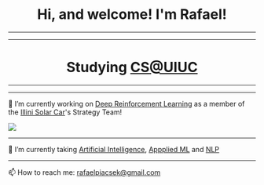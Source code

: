 <h1 align="center"> Hi, and welcome! I'm Rafael! </h1>

<!--
**Rafapia/Rafapia** is a ✨ _special_ ✨ repository because its `README.md` (this file) appears on your GitHub profile.

Here are some ideas to get you started:

- 🔭 I’m currently working on ...
- 🌱 I’m currently learning ...
- 👯 I’m looking to collaborate on ...
- 🤔 I’m looking for help with ...
- 💬 Ask me about ...
- 📫 How to reach me: ...
- 😄 Pronouns: ...
- ⚡ Fun fact: ...
-->

<hr>
<hr>

<h1 align="center"> 
    Studying <a href="https://cs.illinois.edu/">CS@UIUC</a>
</h1>

<hr>
<hr>

🔭 I’m currently working on [Deep Reinforcement Learning](https://github.com/Rafapia/Deep-Reinforcement-Learning-Algorithms-with-PyTorch) as a member of the [Illini Solar Car](https://www.illinisolarcar.com/)'s Strategy Team!

<img src="https://lirp-cdn.multiscreensite.com/ae9fd18b/dms3rep/multi/opt/DSC04463-cd193b44-2880w.jpg">

<hr>

🌱 I’m currently taking [Artificial Intelligence](https://courses.grainger.illinois.edu/ece448/sp2023/index.html), [Appplied ML](https://courses.engr.illinois.edu/cs441/sp2023/) and [NLP](https://courses.grainger.illinois.edu/cs447/sp2023/index.html)

<hr>

📫 How to reach me: rafaelpiacsek@gmail.com

